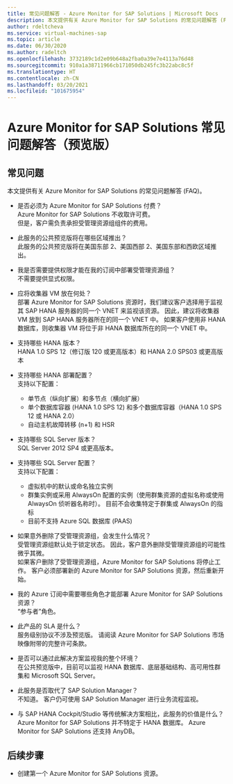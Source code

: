 ```yaml
---
title: 常见问题解答 - Azure Monitor for SAP Solutions | Microsoft Docs
description: 本文提供有关 Azure Monitor for SAP Solutions 的常见问题解答 (FAQ)。
author: rdeltcheva
ms.service: virtual-machines-sap
ms.topic: article
ms.date: 06/30/2020
ms.author: radeltch
ms.openlocfilehash: 3732189c1d2e09b648a2fba0a39e7e4113a76d48
ms.sourcegitcommit: 910a1a38711966cb171050db245fc3b22abc8c5f
ms.translationtype: HT
ms.contentlocale: zh-CN
ms.lasthandoff: 03/20/2021
ms.locfileid: "101675954"
---
```

# <a name="azure-monitor-for-sap-solutions-faq-preview"></a>Azure Monitor for SAP Solutions 常见问题解答（预览版）
## <a name="frequently-asked-questions"></a>常见问题

本文提供有关 Azure Monitor for SAP Solutions 的常见问题解答 (FAQ)。  

 - 是否必须为 Azure Monitor for SAP Solutions 付费？  
Azure Monitor for SAP Solutions 不收取许可费。  
但是，客户需负责承担受管理资源组组件的费用。  

 - 此服务的公共预览版将在哪些区域推出？  
此服务的公共预览版将在美国东部 2、美国西部 2、美国东部和西欧区域推出。  

 - 我是否需要提供权限才能在我的订阅中部署受管理资源组？  
不需要提供显式权限。  

 - 应将收集器 VM 放在何处？  
部署 Azure Monitor for SAP Solutions 资源时，我们建议客户选择用于监视其 SAP HANA 服务器的同一个 VNET 来监视该资源。 因此，建议将收集器 VM 放到 SAP HANA 服务器所在的同一个 VNET 中。 如果客户使用非 HANA 数据库，则收集器 VM 将位于非 HANA 数据库所在的同一个 VNET 中。  

 - 支持哪些 HANA 版本？  
HANA 1.0 SPS 12（修订版 120 或更高版本）和 HANA 2.0 SPS03 或更高版本  

 - 支持哪些 HANA 部署配置？  
支持以下配置：
   - 单节点（纵向扩展）和多节点（横向扩展）  
   - 单个数据库容器 (HANA 1.0 SPS 12) 和多个数据库容器（HANA 1.0 SPS 12 或 HANA 2.0）  
   - 自动主机故障转移 (n+1) 和 HSR  

 - 支持哪些 SQL Server 版本？  
SQL Server 2012 SP4 或更高版本。  

 - 支持哪些 SQL Server 配置？  
支持以下配置：
   - 虚拟机中的默认或命名独立实例  
   - 群集实例或采用 AlwaysOn 配置的实例（使用群集资源的虚拟名称或使用 AlwaysOn 侦听器名称时）。 目前不会收集特定于群集或 AlwaysOn 的指标    
   - 目前不支持 Azure SQL 数据库 (PAAS)  

 - 如果意外删除了受管理资源组，会发生什么情况？  
受管理资源组默认处于锁定状态。 因此，客户意外删除受管理资源组的可能性微乎其微。  
如果客户删除了受管理资源组，Azure Monitor for SAP Solutions 将停止工作。 客户必须部署新的 Azure Monitor for SAP Solutions 资源，然后重新开始。  

 - 我的 Azure 订阅中需要哪些角色才能部署 Azure Monitor for SAP Solutions 资源？  
“参与者”角色。  

 - 此产品的 SLA 是什么？  
服务级别协议不涉及预览版。 请阅读 Azure Monitor for SAP Solutions 市场映像附带的完整许可条款。  

 - 是否可以通过此解决方案监视我的整个环境？  
在公共预览版中，目前可以监视 HANA 数据库、底层基础结构、高可用性群集和 Microsoft SQL Server。  

 - 此服务是否取代了 SAP Solution Manager？  
不知道。 客户仍可使用 SAP Solution Manager 进行业务流程监视。  

 - 与 SAP HANA Cockpit/Studio 等传统解决方案相比，此服务的价值是什么？  
Azure Monitor for SAP Solutions 并不特定于 HANA 数据库。 Azure Monitor for SAP Solutions 还支持 AnyDB。  

## <a name="next-steps"></a>后续步骤

- 创建第一个 Azure Monitor for SAP Solutions 资源。
